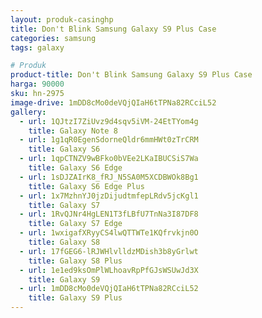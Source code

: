 ```yaml
---
layout: produk-casinghp
title: Don't Blink Samsung Galaxy S9 Plus Case
categories: samsung
tags: galaxy

# Produk
product-title: Don't Blink Samsung Galaxy S9 Plus Case
harga: 90000
sku: hn-2975
image-drive: 1mDD8cMo0deVQjQIaH6tTPNa82RCciL52
gallery:
  - url: 1QJtzI7ZiUvz9d4sqv5iVM-24EtTYom4g
    title: Galaxy Note 8
  - url: 1g1qR0EgenSdorneQldr6mmHWt0zTrCRM
    title: Galaxy S6
  - url: 1qpCTNZV9wBFko0bVEe2LKaIBUCSiS7Wa
    title: Galaxy S6 Edge
  - url: 1sDJZAIrK8_fRJ_N5SA0M5XCDBWOk8Bg1
    title: Galaxy S6 Edge Plus
  - url: 1x7MzhnYJ0jzDijudtmfepLRdv5jcKgl1
    title: Galaxy S7
  - url: 1RvQJNr4HgLEN1T3fLBfU7TnNa3I87DF8
    title: Galaxy S7 Edge
  - url: 1wxigafXRyyCS4lwQTTWTe1KQfrvkjn0O
    title: Galaxy S8
  - url: 17fGEG6-lRJWHlvlldzMDish3b8yGrlwt
    title: Galaxy S8 Plus
  - url: 1e1ed9ksOmPlWLhoavRpPfGJsWSUwJd3X
    title: Galaxy S9
  - url: 1mDD8cMo0deVQjQIaH6tTPNa82RCciL52
    title: Galaxy S9 Plus
---
```

